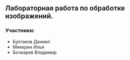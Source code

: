 ## Лабораторная работа по обработке изображений.
### Участники:
  - Булгаков Даниил
  - Микерин Илья
  - Бочкарев Владимир
